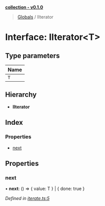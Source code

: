 **[collection - v0.1.0](../README.md)**

> [Globals](../globals.md) / IIterator

# Interface: IIterator\<T>

## Type parameters

Name |
------ |
`T` |

## Hierarchy

* **IIterator**

## Index

### Properties

* [next](iiterator.md#next)

## Properties

### next

•  **next**: () => { value: T  } \| { done: true  }

*Defined in [iterate.ts:5](https://github.com/zimmed/collection/blob/master/src/iterate.ts#L5)*
